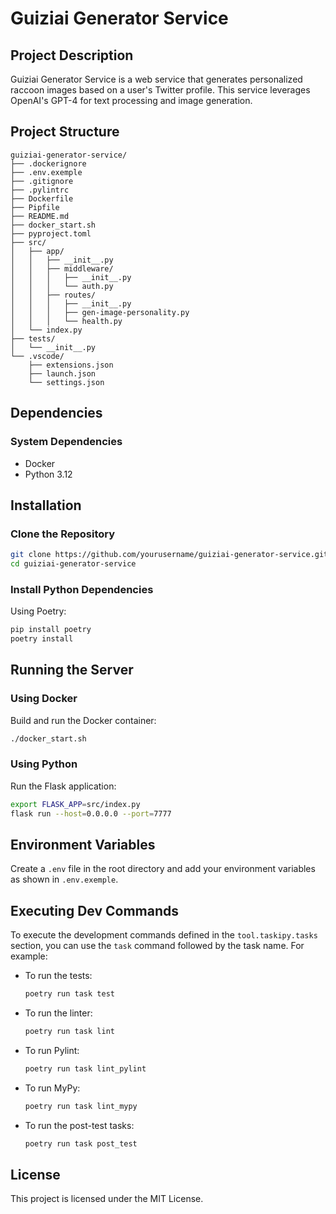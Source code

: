 # Guiziai Generator Service

## Project Description

Guiziai Generator Service is a web service that generates personalized raccoon images based on a user's Twitter profile. This service leverages OpenAI's GPT-4 for text processing and image generation.

## Project Structure

```
guiziai-generator-service/
├── .dockerignore
├── .env.exemple
├── .gitignore
├── .pylintrc
├── Dockerfile
├── Pipfile
├── README.md
├── docker_start.sh
├── pyproject.toml
├── src/
│   ├── app/
│   │   ├── __init__.py
│   │   ├── middleware/
│   │   │   ├── __init__.py
│   │   │   └── auth.py
│   │   ├── routes/
│   │   │   ├── __init__.py
│   │   │   ├── gen-image-personality.py
│   │   │   └── health.py
│   └── index.py
├── tests/
│   └── __init__.py
└── .vscode/
    ├── extensions.json
    ├── launch.json
    └── settings.json
```

## Dependencies

### System Dependencies

- Docker
- Python 3.12

## Installation

### Clone the Repository

```sh
git clone https://github.com/yourusername/guiziai-generator-service.git
cd guiziai-generator-service
```

### Install Python Dependencies

Using Poetry:

```sh
pip install poetry
poetry install
```

## Running the Server

### Using Docker

Build and run the Docker container:

```sh
./docker_start.sh
```

### Using Python

Run the Flask application:

```sh
export FLASK_APP=src/index.py
flask run --host=0.0.0.0 --port=7777
```

## Environment Variables

Create a `.env` file in the root directory and add your environment variables as shown in `.env.exemple`.

## Executing Dev Commands

To execute the development commands defined in the `tool.taskipy.tasks` section, you can use the `task` command followed by the task name. For example:

- To run the tests:
    ```sh
    poetry run task test
    ```

- To run the linter:
    ```sh
    poetry run task lint
    ```

- To run Pylint:
    ```sh
    poetry run task lint_pylint
    ```

- To run MyPy:
    ```sh
    poetry run task lint_mypy
    ```

- To run the post-test tasks:
    ```sh
    poetry run task post_test
    ```

## License

This project is licensed under the MIT License.
